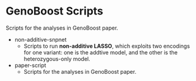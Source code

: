 # GenoBoost Scripts

Scripts for the analyses in GenoBoost paper.

- non-additive-snpnet
  - Scripts to run **non-additive LASSO**, which exploits two encodings for one variant: one is the addtive model, and the other is the heterozygous-only model.
- paper-script
  - Scripts for the analyses in GenoBoost paper.
